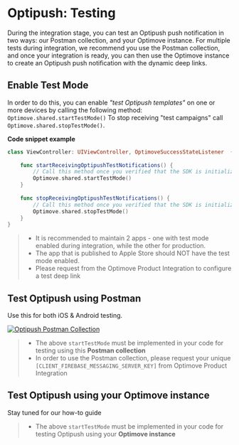# Optipush: Testing

During the integration stage, you can test an Optipush push notification in two ways: our Postman collection, and your Optimove instance.
For multiple tests during integration, we recommend you use the Postman collection, and once your integration is ready, you can then use the Optimove instance to create an Optipush push notification with the dynamic deep links.

## Enable Test Mode
In order to do this, you can enable _"test Optipush templates"_ on one or more devices by calling the following method:
`Optimove.shared.startTestMode()`
To stop receiving "test campaigns" call `Optimove.shared.stopTestMode()`.

**Code snippet example**
````swift
class ViewController: UIViewController, OptimoveSuccessStateListener  {
    
    func startReceivingOptipushTestNotifications() {
        // Call this method once you verified that the SDK is initialized as described in the "Initializing the SDK" doc
        Optimove.shared.startTestMode()
    }
    
    func stopReceivingOptipushTestNotifications() {
        // Call this method once you verified that the SDK is initialized as described in the "Initializing the SDK" doc
        Optimove.shared.stopTestMode()
    }
}
````

>- It is recommended to maintain 2 apps - one with test mode enabled during integration, while the other for production.
>- The app that is published to Apple Store should NOT have the test mode enabled.
>- Please request from the Optimove Product Integration to configure a test deep link

## Test Optipush using Postman

Use this for both iOS & Android testing. 

[![Optipush Postman Collection](https://run.pstmn.io/button.svg)](https://app.getpostman.com/run-collection/8de4eb0e7ec475c3656d)

>- The above `startTestMode` must be implemented in your code for testing using this **Postman collection**
>- In order to use the Postman collection, please request your unique `[CLIENT_FIREBASE_MESSAGING_SERVER_KEY]` from Optimove Product Integration

## Test Optipush using your Optimove instance

Stay tuned for our how-to guide 

>- The above `startTestMode` must be implemented in your code for testing Optipush using your **Optimove instance**

